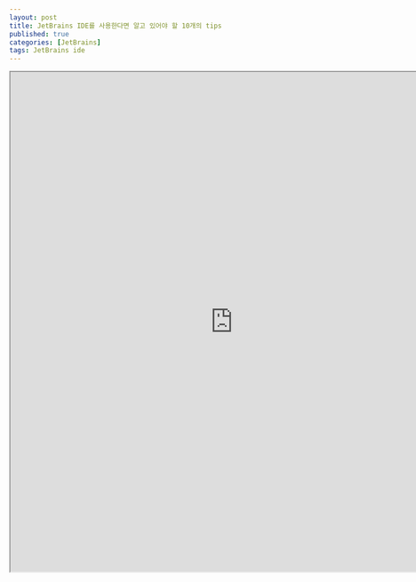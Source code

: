 ```yaml
---
layout: post
title: JetBrains IDE를 사용한다면 알고 있어야 할 10개의 tips
published: true
categories: [JetBrains]
tags: JetBrains ide
---
```

<iframe width="800" height="900" src="https://docs.google.com/document/d/e/2PACX-1vSIQnpQw89Ke1jUQKE4cPCaPjfJkx6otTu1Uwa2c4TwK-QUWd2lsaHa_Wq-8NBnK5CS-SvrlbV-VWTV/pub?embedded=true"></iframe>  
  
